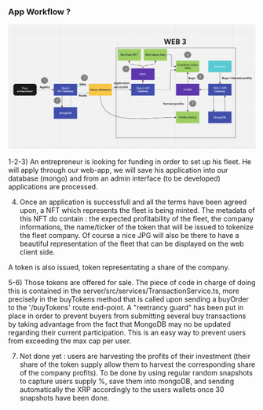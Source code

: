 ### App Workflow ?

![Alt text](server/src/assets/image.png)

1-2-3) An entrepreneur is looking for funding in order to set up his fleet. He will apply through
our web-app, we will save his application into our database (mongo) and from an admin interface (to be developed)
applications are processed.

4) Once an application is successfull and all the terms have been agreed upon, a NFT which represents the fleet
is being minted. The metadata of this NFT do contain : the expected profitability of the fleet, the company informations,
the name/ticker of the token that will be issued to tokenize the fleet company. Of course a nice JPG will also 
be there to have a beautiful representation of the fleet that can be displayed on the web client side.

A token is also issued, token representating a share of the company. 

5-6) Those tokens are offered for sale. The piece of code in charge of doing this is contained in the server/src/services/TransactionService.ts,
more precisely in the buyTokens method that is called upon sending a buyOrder to the '/buyTokens' route end-point.
A "reetrancy guard" has been put in place in order to prevent buyers from submitting several buy transactions
by taking advantage from the fact that MongoDB may no be updated regarding their current participation. This
is an easy way to prevent users from exceeding the max cap per user. 

7) Not done yet : users are harvesting the profits of their investment (their share of the token supply 
allow them to harvest the corresponding share of the company profits). To be done by using regular random snapshots
to capture users supply %, save them into mongoDB, and sending automatically the XRP accordingly to the users wallets 
once 30 snapshots have been done.